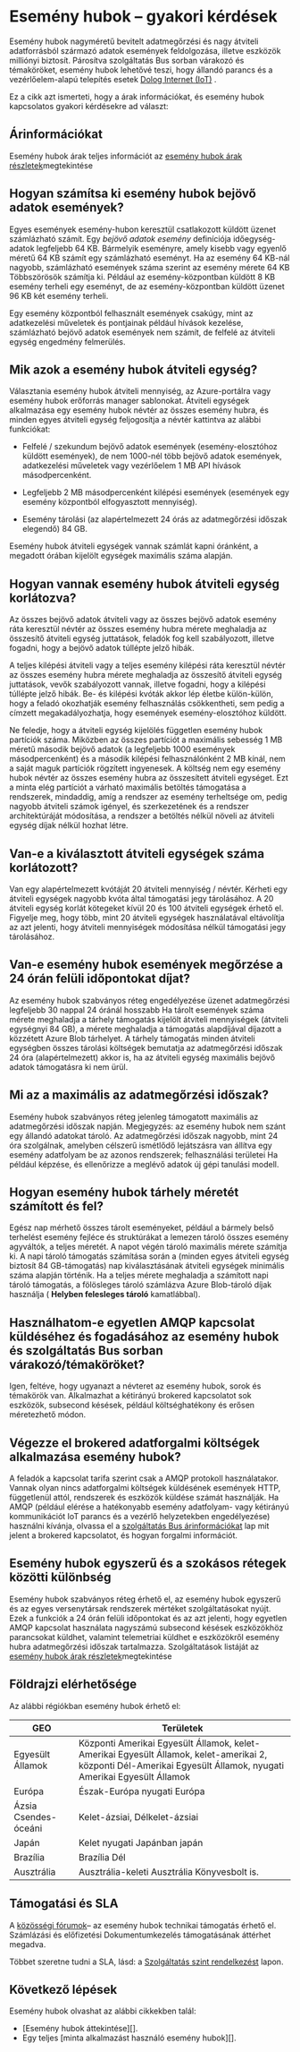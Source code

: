 <properties 
    pageTitle="Esemény hubok gyakran ismételt kérdések |} Microsoft Azure"
    description="Esemény hubok – gyakori kérdések."
    services="event-hubs"
    documentationCenter="na"
    authors="sethmanheim"
    manager="timlt"
    editor="" />
<tags 
    ms.service="event-hubs"
    ms.devlang="na"
    ms.topic="article"
    ms.tgt_pltfrm="na"
    ms.workload="na"
    ms.date="09/01/2016"
    ms.author="sethm" />

# <a name="event-hubs-faq"></a>Esemény hubok – gyakori kérdések

Esemény hubok nagyméretű bevitelt adatmegőrzési és nagy átviteli adatforrásból származó adatok események feldolgozása, illetve eszközök milliónyi biztosít. Párosítva szolgáltatás Bus sorban várakozó és témaköröket, esemény hubok lehetővé teszi, hogy állandó parancs és a vezérlőelem-alapú telepítés esetek [Dolog Internet (IoT)](https://azure.microsoft.com/services/iot-hub/) .

Ez a cikk azt ismerteti, hogy a árak információkat, és esemény hubok kapcsolatos gyakori kérdésekre ad választ:

## <a name="pricing-information"></a>Árinformációkat

Esemény hubok árak teljes információt az [esemény hubok árak részletek](https://azure.microsoft.com/pricing/details/event-hubs/)megtekintése

## <a name="how-are-event-hubs-ingress-events-calculated"></a>Hogyan számítsa ki esemény hubok bejövő adatok események?

Egyes események esemény-hubon keresztül csatlakozott küldött üzenet számlázható számít. Egy *bejövő adatok esemény* definíciója időegység-adatok legfeljebb 64 KB. Bármelyik eseményre, amely kisebb vagy egyenlő méretű 64 KB számít egy számlázható eseményt. Ha az esemény 64 KB-nál nagyobb, számlázható események száma szerint az esemény mérete 64 KB Többszörösök számítja ki. Például az esemény-központban küldött 8 KB esemény terheli egy eseményt, de az esemény-központban küldött üzenet 96 KB két esemény terheli.

Egy esemény központból felhasznált események csakúgy, mint az adatkezelési műveletek és pontjainak például hívások kezelése, számlázható bejövő adatok események nem számít, de felfelé az átviteli egység engedmény felmerülés.

## <a name="what-are-event-hubs-throughput-units"></a>Mik azok a esemény hubok átviteli egység?

Választania esemény hubok átviteli mennyiség, az Azure-portálra vagy esemény hubok erőforrás manager sablonokat. Átviteli egységek alkalmazása egy esemény hubok névtér az összes esemény hubra, és minden egyes átviteli egység feljogosítja a névtér kattintva az alábbi funkciókat:

- Felfelé / szekundum bejövő adatok események (esemény-elosztóhoz küldött események), de nem 1000-nél több bejövő adatok események, adatkezelési műveletek vagy vezérlőelem 1 MB API hívások másodpercenként.

- Legfeljebb 2 MB másodpercenként kilépési események (események egy esemény központból elfogyasztott mennyiség).

- Esemény tárolási (az alapértelmezett 24 órás az adatmegőrzési időszak elegendő) 84 GB.

Esemény hubok átviteli egységek vannak számlát kapni óránként, a megadott órában kijelölt egységek maximális száma alapján.

## <a name="how-are-event-hubs-throughput-unit-limits-enforced"></a>Hogyan vannak esemény hubok átviteli egység korlátozva?

Az összes bejövő adatok átviteli vagy az összes bejövő adatok esemény ráta keresztül névtér az összes esemény hubra mérete meghaladja az összesítő átviteli egység juttatások, feladók fog kell szabályozott, illetve fogadni, hogy a bejövő adatok túllépte jelző hibák.

A teljes kilépési átviteli vagy a teljes esemény kilépési ráta keresztül névtér az összes esemény hubra mérete meghaladja az összesítő átviteli egység juttatások, vevők szabályozott vannak, illetve fogadni, hogy a kilépési túllépte jelző hibák. Be- és kilépési kvóták akkor lép életbe külön-külön, hogy a feladó okozhatják esemény felhasználás csökkentheti, sem pedig a címzett megakadályozhatja, hogy események esemény-elosztóhoz küldött.

Ne feledje, hogy a átviteli egység kijelölés független esemény hubok partíciók száma. Miközben az összes partíciót a maximális sebesség 1 MB méretű második bejövő adatok (a legfeljebb 1000 események másodpercenként) és a második kilépési felhasználónként 2 MB kínál, nem a saját maguk partíciók rögzített ingyenesek. A költség nem egy esemény hubok névtér az összes esemény hubra az összesített átviteli egységet. Ezt a minta elég partíciót a várható maximális betöltés támogatása a rendszerek, mindaddig, amíg a rendszer az esemény terheltsége om, pedig nagyobb átviteli számok igényel, és szerkezetének és a rendszer architektúráját módosítása, a rendszer a betöltés nélkül növeli az átviteli egység díjak nélkül hozhat létre.

## <a name="is-there-a-limit-on-the-number-of-throughput-units-that-can-be-selected"></a>Van-e a kiválasztott átviteli egységek száma korlátozott?

Van egy alapértelmezett kvótáját 20 átviteli mennyiség / névtér. Kérheti egy átviteli egységek nagyobb kvóta által támogatási jegy tárolásához. A 20 átviteli egység korlát kötegeket kívül 20 és 100 átviteli egységek érhető el. Figyelje meg, hogy több, mint 20 átviteli egységek használatával eltávolítja az azt jelenti, hogy átviteli mennyiségek módosítása nélkül támogatási jegy tárolásához.

## <a name="is-there-a-charge-for-retaining-event-hubs-events-for-more-than-24-hours"></a>Van-e esemény hubok események megőrzése a 24 órán felüli időpontokat díjat?

Az esemény hubok szabványos réteg engedélyezése üzenet adatmegőrzési legfeljebb 30 nappal 24 óránál hosszabb Ha tárolt események száma mérete meghaladja a tárhely támogatás kijelölt átviteli mennyiségek (átviteli egységnyi 84 GB), a mérete meghaladja a támogatás alapdíjával díjazott a közzétett Azure Blob tárhelyet. A tárhely támogatás minden átviteli egységben összes tárolási költségek bemutatja az adatmegőrzési időszak 24 óra (alapértelmezett) akkor is, ha az átviteli egység maximális bejövő adatok támogatásra ki nem ürül.

## <a name="what-is-the-maximum-retention-period"></a>Mi az a maximális az adatmegőrzési időszak?

Esemény hubok szabványos réteg jelenleg támogatott maximális az adatmegőrzési időszak napján. Megjegyzés: az esemény hubok nem szánt egy állandó adatokat tároló. Az adatmegőrzési időszak nagyobb, mint 24 óra szolgálnak, amelyben célszerű ismétlődő lejátszásra van állítva egy esemény adatfolyam be az azonos rendszerek; felhasználási területei Ha például képzése, és ellenőrizze a meglévő adatok új gépi tanulási modell.

## <a name="how-is-the-event-hubs-storage-size-calculated-and-charged"></a>Hogyan esemény hubok tárhely méretét számított és fel?

Egész nap mérhető összes tárolt eseményeket, például a bármely belső terhelést esemény fejléce és struktúrákat a lemezen tároló összes esemény agyváltók, a teljes méretét. A napot végén tároló maximális mérete számítja ki. A napi tároló támogatás számítása során a (minden egyes átviteli egység biztosít 84 GB-támogatás) nap kiválasztásának átviteli egységek minimális száma alapján történik. Ha a teljes mérete meghaladja a számított napi tároló támogatás, a fölösleges tároló számlázva Azure Blob-tároló díjak használja ( **Helyben felesleges tároló** kamatlábbal).

## <a name="can-i-use-a-single-amqp-connection-to-send-and-receive-from-event-hubs-and-service-bus-queuestopics"></a>Használhatom-e egyetlen AMQP kapcsolat küldéséhez és fogadásához az esemény hubok és szolgáltatás Bus sorban várakozó/témaköröket?

Igen, feltéve, hogy ugyanazt a névteret az esemény hubok, sorok és témakörök van. Alkalmazhat a kétirányú brokered kapcsolatot sok eszközök, subsecond késések, például költséghatékony és erősen méretezhető módon.

## <a name="do-brokered-connection-charges-apply-to-event-hubs"></a>Végezze el brokered adatforgalmi költségek alkalmazása esemény hubok?

A feladók a kapcsolat tarifa szerint csak a AMQP protokoll használatakor. Vannak olyan nincs adatforgalmi költségek küldésének események HTTP, függetlenül attól, rendszerek és eszközök küldése számát használják. Ha AMQP (például elérése a hatékonyabb esemény adatfolyam- vagy kétirányú kommunikációt IoT parancs és a vezérlő helyzetekben engedélyezése) használni kívánja, olvassa el a [szolgáltatás Bus árinformációkat](https://azure.microsoft.com/pricing/details/service-bus/) lap mit jelent a brokered kapcsolatot, és hogyan forgalmi információt.

## <a name="what-is-the-difference-between-event-hubs-basic-and-standard-tiers"></a>Esemény hubok egyszerű és a szokásos rétegek közötti különbség

Esemény hubok szabványos réteg érhető el, az esemény hubok egyszerű és az egyes versenytársak rendszerek mértéket szolgáltatásokat nyújt. Ezek a funkciók a 24 órán felüli időpontokat és az azt jelenti, hogy egyetlen AMQP kapcsolat használata nagyszámú subsecond késések eszközökhöz parancsokat küldhet, valamint telemetriai küldhet e eszközökről esemény hubra adatmegőrzési időszak tartalmazza. Szolgáltatások listáját az [esemény hubok árak részletek](https://azure.microsoft.com/pricing/details/event-hubs/)megtekintése

## <a name="geographic-availability"></a>Földrajzi elérhetősége

Az alábbi régiókban esemény hubok érhető el:

|GEO|Területek|
|---|---|
|Egyesült Államok|Központi Amerikai Egyesült Államok, kelet-Amerikai Egyesült Államok, kelet-amerikai 2, központi Dél-Amerikai Egyesült Államok, nyugati Amerikai Egyesült Államok|
|Európa|Észak-Európa nyugati Európa|
|Ázsia Csendes-óceáni|Kelet-ázsiai, Délkelet-ázsiai|
|Japán|Kelet nyugati Japánban japán|
|Brazília|Brazília Dél|
|Ausztrália|Ausztrália-keleti Ausztrália Könyvesbolt is.|

## <a name="support-and-sla"></a>Támogatási és SLA

A [közösségi fórumok](https://social.msdn.microsoft.com/forums/azure/home)– az esemény hubok technikai támogatás érhető el. Számlázási és előfizetési Dokumentumkezelés támogatásának áttérhet megadva.

Többet szeretne tudni a SLA, lásd: a [Szolgáltatás szint rendelkezést](https://azure.microsoft.com/support/legal/sla/) lapon.

## <a name="next-steps"></a>Következő lépések

Esemény hubok olvashat az alábbi cikkekben talál:

- [Esemény hubok áttekintése][].
- Egy teljes [minta alkalmazást használó esemény hubok][].

[Esemény hubok – áttekintés]: event-hubs-overview.md
[Esemény hubok használó minta alkalmazás]: https://code.msdn.microsoft.com/Service-Bus-Event-Hub-286fd097
